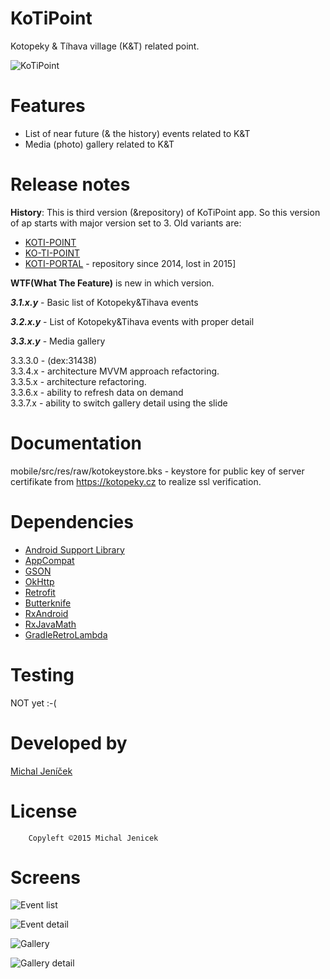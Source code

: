 # KoTiPoint
Kotopeky & Tíhava village (K&T) related point.

![KoTiPoint](./mobile/src/main/res/mipmap-hdpi/ic_launcher.png "KoTiPoint")



Features
============

* List of near future (& the history) events related to K&T
* Media (photo) gallery related to K&T

Release notes
============
**History**:
This is third version (&repository) of KoTiPoint app. 
So this version of ap starts with major version set to 3.
Old variants are:
 * [KOTI-POINT](https://bitbucket.org/KotoMisak/koti-point-android)
 * [KO-TI-POINT](https://bitbucket.org/KotoMisak/ko-ti-point-android)
 * [KOTI-PORTAL](./extras/screens/KoTiPortal_KitKat.mp4) - repository since 2014, lost in 2015]

**WTF(What The Feature)** is new in which version.

**_3.1.x.y_** - Basic list of Kotopeky&Tihava events

**_3.2.x.y_** - List of Kotopeky&Tihava events with proper detail

**_3.3.x.y_** - Media gallery  

3.3.3.0 - (dex:31438)  
3.3.4.x - architecture MVVM approach refactoring.  
3.3.5.x - architecture refactoring.  
3.3.6.x - ability to refresh data on demand  
3.3.7.x - ability to switch gallery detail using the slide

                                                                                             
Documentation
=============
mobile/src/res/raw/kotokeystore.bks - keystore for public key of server certifikate from https://kotopeky.cz to realize ssl verification.


Dependencies
============
* [Android Support Library](http://developer.android.com/tools/support-library/index.html)
* [AppCompat](https://developer.android.com/reference/android/support/v7/appcompat/package-summary.html)
* [GSON](http://code.google.com/p/google-gson/)
* [OkHttp](https://github.com/square/okhttp)
* [Retrofit](https://github.com/square/retrofit)
* [Butterknife](https://github.com/JakeWharton/butterknife)
* [RxAndroid](https://github.com/ReactiveX/RxAndroid)
* [RxJavaMath](https://github.com/ReactiveX/RxJavaMath)
* [GradleRetroLambda](https://github.com/evant/gradle-retrolambda)

Testing
=======

NOT yet :-(

Developed by
============

[Michal Jeníček](https://www.linkedin.com/in/jenicekmichal)


License
=======

        Copyleft ©2015 Michal Jenicek

Screens
============

![Event list](./extras/screens/scr_fragment_event_list.png)

![Event detail](./extras/screens/scr_fragment_event_detail.png)

![Gallery](./extras/screens/scr_fragment_gallery.png)

![Gallery detail](./extras/screens/scr_fragment_gallery_detail.png)


